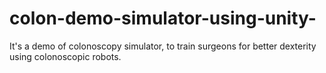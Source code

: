 # colon-demo-simulator-using-unity-
It's a demo of colonoscopy simulator, to train surgeons for better dexterity using colonoscopic robots.
